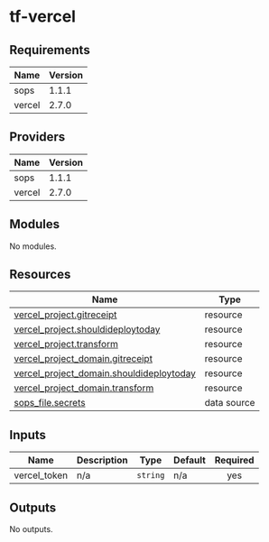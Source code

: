 # tf-vercel


<!-- BEGIN_TF_DOCS -->
## Requirements

| Name | Version |
|------|---------|
| sops | 1.1.1 |
| vercel | 2.7.0 |

## Providers

| Name | Version |
|------|---------|
| sops | 1.1.1 |
| vercel | 2.7.0 |

## Modules

No modules.

## Resources

| Name | Type |
|------|------|
| [vercel_project.gitreceipt](https://registry.terraform.io/providers/vercel/vercel/2.7.0/docs/resources/project) | resource |
| [vercel_project.shouldideploytoday](https://registry.terraform.io/providers/vercel/vercel/2.7.0/docs/resources/project) | resource |
| [vercel_project.transform](https://registry.terraform.io/providers/vercel/vercel/2.7.0/docs/resources/project) | resource |
| [vercel_project_domain.gitreceipt](https://registry.terraform.io/providers/vercel/vercel/2.7.0/docs/resources/project_domain) | resource |
| [vercel_project_domain.shouldideploytoday](https://registry.terraform.io/providers/vercel/vercel/2.7.0/docs/resources/project_domain) | resource |
| [vercel_project_domain.transform](https://registry.terraform.io/providers/vercel/vercel/2.7.0/docs/resources/project_domain) | resource |
| [sops_file.secrets](https://registry.terraform.io/providers/carlpett/sops/1.1.1/docs/data-sources/file) | data source |

## Inputs

| Name | Description | Type | Default | Required |
|------|-------------|------|---------|:--------:|
| vercel\_token | n/a | `string` | n/a | yes |

## Outputs

No outputs.
<!-- END_TF_DOCS -->

